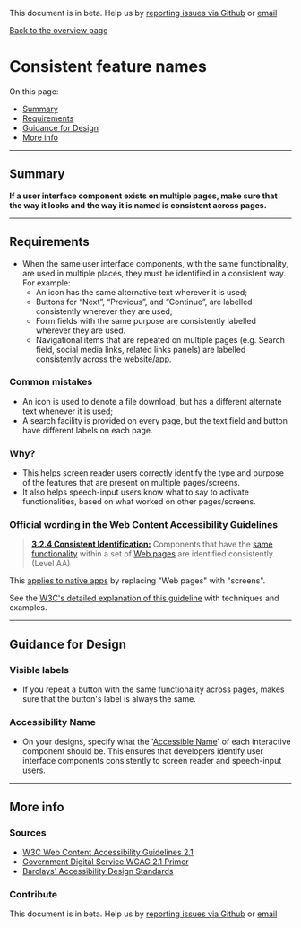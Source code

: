 This document is in beta. Help us by [reporting issues via Github](https://github.com/theappbusiness/accessibility-guidelines) or [email](mailto:a11y@kinandcarta.com)

[Back to the overview page](./../index.html)

# Consistent feature names

On this page:
* [Summary](#summary)
* [Requirements](#requirements)
* [Guidance for Design](#guidance-for-design)
* [More info](#more-info)

---

## Summary

**If a user interface component exists on multiple pages, make sure that the way it looks and the way it is named is consistent across pages.**

---

## Requirements

* When the same user interface components, with the same functionality, are used in multiple places, they must be identified in a consistent way. For example:
  * An icon has the same alternative text wherever it is used;
  * Buttons for “Next”, “Previous”, and “Continue”, are labelled consistently wherever they are used;
  * Form fields with the same purpose are consistently labelled wherever they are used.
  * Navigational items that are repeated on multiple pages (e.g. Search field, social media links, related links panels) are labelled consistently across the website/app.

### Common mistakes

* An icon is used to denote a file download, but has a different alternate text whenever it is used;
* A search facility is provided on every page, but the text field and button have different labels on each page.

### Why?

* This helps screen reader users correctly identify the type and purpose of the features that are present on multiple pages/screens.
* It also helps speech-input users know what to say to activate functionalities, based on what worked on other pages/screens.

### Official wording in the Web Content Accessibility Guidelines

> [**3.2.4 Consistent Identification:**](https://www.w3.org/TR/UNDERSTANDING-WCAG20/consistent-behavior-consistent-functionality.html) Components that have the [same functionality](https://www.w3.org/TR/UNDERSTANDING-WCAG20/consistent-behavior-consistent-functionality.html#samefunctionalitydef) within a set of [Web pages](https://www.w3.org/TR/UNDERSTANDING-WCAG20/consistent-behavior-consistent-functionality.html#webpagedef) are identified consistently. (Level AA)

This [applies to native apps](https://www.w3.org/TR/wcag2ict/#consistent-behavior-consistent-functionality) by replacing "Web pages" with "screens".

See the [W3C's detailed explanation of this guideline](https://www.w3.org/TR/UNDERSTANDING-WCAG20/consistent-behavior-consistent-functionality.html) with techniques and examples.

---

## Guidance for Design

### Visible labels

* If you repeat a button with the same functionality across pages, makes sure that the button's label is always the same.

### Accessibility Name

* On your designs, specify what the '[Accessible Name](./definitions.md#accessible-name)' of each interactive component should be. This ensures that developers identify user interface components consistently to screen reader and speech-input users.

---

## More info

### Sources

* [W3C Web Content Accessibility Guidelines 2.1](https://www.w3.org/TR/WCAG21/)
* [Government Digital Service WCAG 2.1 Primer](https://alphagov.github.io/wcag-primer/)
* [Barclays' Accessibility Design Standards](https://home.barclays/who-we-are/our-suppliers/our-requirements-of-external-suppliers/)

### Contribute

This document is in beta. Help us by [reporting issues via Github](https://github.com/theappbusiness/accessibility-guidelines) or [email](mailto:a11y@kinandcarta.com)